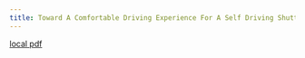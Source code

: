 ```yaml
---
title: Toward A Comfortable Driving Experience For A Self Driving Shuttle Bus
---
```


[local pdf](../../../pdfs/toward-a-comfortable-driving-experience-for-a-self-driving-shuttle-bus.pdf)